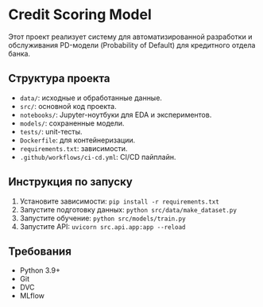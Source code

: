 # Credit Scoring Model

Этот проект реализует систему для автоматизированной разработки и обслуживания PD-модели (Probability of Default) для кредитного отдела банка.

## Структура проекта

- `data/`: исходные и обработанные данные.
- `src/`: основной код проекта.
- `notebooks/`: Jupyter-ноутбуки для EDA и экспериментов.
- `models/`: сохраненные модели.
- `tests/`: unit-тесты.
- `Dockerfile`: для контейнеризации.
- `requirements.txt`: зависимости.
- `.github/workflows/ci-cd.yml`: CI/CD пайплайн.

## Инструкция по запуску

1. Установите зависимости: `pip install -r requirements.txt`
2. Запустите подготовку данных: `python src/data/make_dataset.py`
3. Запустите обучение: `python src/models/train.py`
4. Запустите API: `uvicorn src.api.app:app --reload`

## Требования

- Python 3.9+
- Git
- DVC
- MLflow